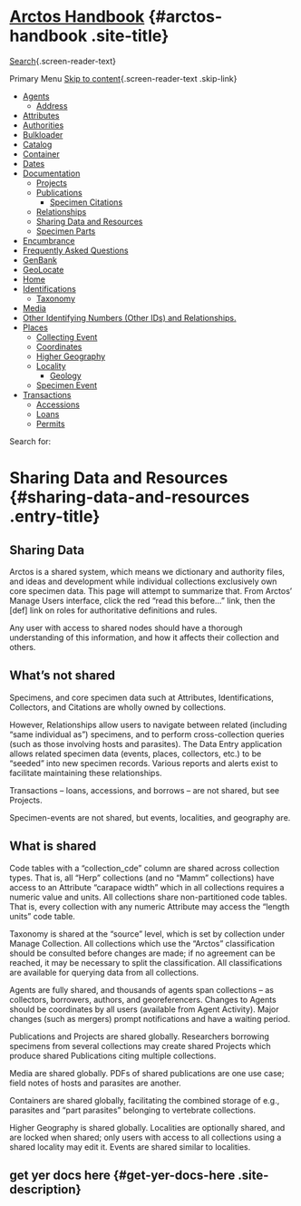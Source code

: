 <div id="page" class="hfeed site">

<div class="header-main">

[Arctos Handbook](/) {#arctos-handbook .site-title}
====================

<div class="search-toggle">

[Search](#search-container){.screen-reader-text}

</div>

Primary Menu
[Skip to content](#content){.screen-reader-text .skip-link}
<div id="primary-menu" class="nav-menu">

-   [Agents](/agent/)
    -   [Address](/agent/address/)
-   [Attributes](/attributes/)
-   [Authorities](/authorities/)
-   [Bulkloader](/bulkloader/)
-   [Catalog](/catalog/)
-   [Container](/container/)
-   [Dates](/dates/)
-   [Documentation](/documentation/)
    -   [Projects](/documentation/projects/)
    -   [Publications](/documentation/publications/)
        -   [Specimen
            Citations](/documentation/publications/specimen-citations/)
    -   [Relationships](/documentation/relationships/)
    -   [Sharing Data and Resources](/documentation/sharing-resources/)
    -   [Specimen Parts](/documentation/parts/)
-   [Encumbrance](/encumbrance/)
-   [Frequently Asked Questions](/faq/)
-   [GenBank](/how-to-genbank/)
-   [GeoLocate](/geolocate/)
-   [Home](/)
-   [Identifications](/identification/)
    -   [Taxonomy](/identification/taxonomy/)
-   [Media](/media/)
-   [Other Identifying Numbers (Other IDs)
    and Relationships.](/other-id/)
-   [Places](/places/)
    -   [Collecting Event](/places/collecting-event/)
    -   [Coordinates](/places/coordinates/)
    -   [Higher Geography](/places/higher-geography/)
    -   [Locality](/places/locality/)
        -   [Geology](/places/locality/geology/)
    -   [Specimen Event](/places/specimen-event/)
-   [Transactions](/transaction/)
    -   [Accessions](/transaction/accession/)
    -   [Loans](/transaction/loans/)
    -   [Permits](/transaction/permits/)

</div>

</div>

<div id="search-container" class="search-box-wrapper hide">

<div class="search-box">

<span class="screen-reader-text">Search for:</span>

</div>

</div>

<div id="main" class="site-main">

<div id="main-content" class="main-content">

<div id="primary" class="content-area">

<div id="content" class="site-content" role="main">

Sharing Data and Resources {#sharing-data-and-resources .entry-title}
==========================

<div class="entry-content">

Sharing Data
------------

Arctos is a shared system, which means we dictionary and authority
files, and ideas and development while individual collections
exclusively own core specimen data. This page will attempt to summarize
that. From Arctos’ Manage Users interface, click the red “read this
before…” link, then the \[def\] link on roles for authoritative
definitions and rules.

Any user with access to shared nodes should have a thorough
understanding of this information, and how it affects their collection
and others.

What’s not shared
-----------------

Specimens, and core specimen data such at Attributes, Identifications,
Collectors, and Citations are wholly owned by collections.

However, Relationships allow users to navigate between related
(including “same individual as”) specimens, and to perform
cross-collection queries (such as those involving hosts and parasites).
The Data Entry application allows related specimen data (events, places,
collectors, etc.) to be “seeded” into new specimen records. Various
reports and alerts exist to facilitate maintaining these relationships.

Transactions – loans, accessions, and borrows – are not shared, but see
Projects.

Specimen-events are not shared, but events, localities, and geography
are.

What is shared
--------------

Code tables with a “collection\_cde” column are shared across collection
types. That is, all “Herp” collections (and no “Mamm” collections) have
access to an Attribute “carapace width” which in all collections
requires a numeric value and units. All collections share
non-partitioned code tables. That is, every collection with any numeric
Attribute may access the “length units” code table.

Taxonomy is shared at the “source” level, which is set by collection
under Manage Collection. All collections which use the “Arctos”
classification should be consulted before changes are made; if no
agreement can be reached, it may be necessary to split the
classification. All classifications are available for querying data from
all collections.

Agents are fully shared, and thousands of agents span collections – as
collectors, borrowers, authors, and georeferencers. Changes to Agents
should be coordinates by all users (available from Agent Activity).
Major changes (such as mergers) prompt notifications and have a waiting
period.

Publications and Projects are shared globally. Researchers borrowing
specimens from several collections may create shared Projects which
produce shared Publications citing multiple collections.

Media are shared globally. PDFs of shared publications are one use case;
field notes of hosts and parasites are another.

Containers are shared globally, facilitating the combined storage of
e.g., parasites and “part parasites” belonging to vertebrate
collections.

Higher Geography is shared globally. Localities are optionally shared,
and are locked when shared; only users with access to all collections
using a shared locality may edit it. Events are shared similar to
localities.

</div>

</div>

</div>

</div>

<div id="secondary">

get yer docs here {#get-yer-docs-here .site-description}
-----------------

</div>

</div>

